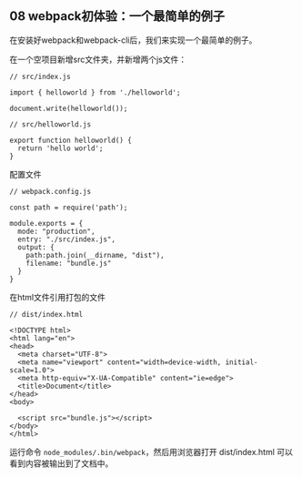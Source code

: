 ## 08 webpack初体验：一个最简单的例子

在安装好webpack和webpack-cli后，我们来实现一个最简单的例子。


在一个空项目新增src文件夹，并新增两个js文件：


```
// src/index.js

import { helloworld } from './helloworld';

document.write(helloworld());
```

```
// src/helloworld.js

export function helloworld() {
  return 'hello world';
}
```

配置文件 

```
// webpack.config.js

const path = require('path');

module.exports = {
  mode: "production",
  entry: "./src/index.js",
  output: {
    path:path.join(__dirname, "dist"),
    filename: "bundle.js"
  }
}
```

在html文件引用打包的文件

```
// dist/index.html

<!DOCTYPE html>
<html lang="en">
<head>
  <meta charset="UTF-8">
  <meta name="viewport" content="width=device-width, initial-scale=1.0">
  <meta http-equiv="X-UA-Compatible" content="ie=edge">
  <title>Document</title>
</head>
<body>
  
  <script src="bundle.js"></script>
</body>
</html>
```

运行命令 `node_modules/.bin/webpack`，然后用浏览器打开 dist/index.html  可以看到内容被输出到了文档中。

